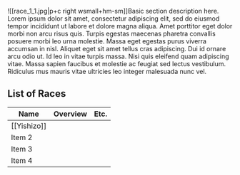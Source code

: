 
![[race_1_1.jpg|p+c right wsmall+hm-sm]]Basic section description here. Lorem ipsum dolor sit amet, consectetur adipiscing elit, sed do eiusmod tempor incididunt ut labore et dolore magna aliqua. Amet porttitor eget dolor morbi non arcu risus quis. Turpis egestas maecenas pharetra convallis posuere morbi leo urna molestie. Massa eget egestas purus viverra accumsan in nisl. Aliquet eget sit amet tellus cras adipiscing. Dui id ornare arcu odio ut. Id leo in vitae turpis massa. Nisi quis eleifend quam adipiscing vitae. Massa sapien faucibus et molestie ac feugiat sed lectus vestibulum. Ridiculus mus mauris vitae ultricies leo integer malesuada nunc vel.

## List of Races
| Name   | Overview | Etc. |
| ------ | -------- | ---- |
| [[Yishizo]] |          |      |
| Item 2 |          |      |
| Item 3 |          |      |
| Item 4 |          |      |

